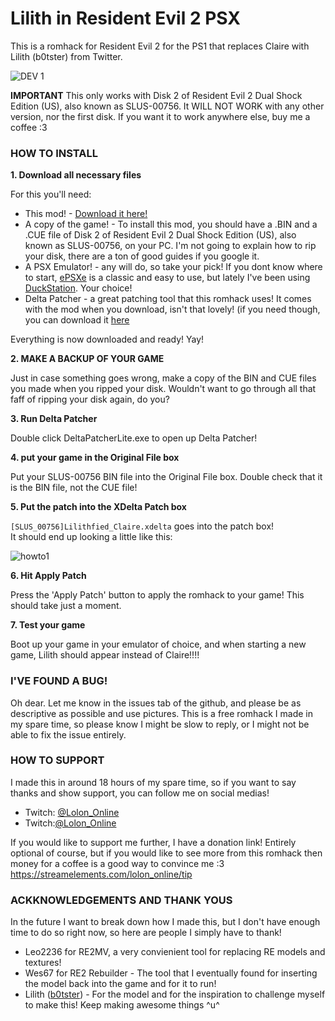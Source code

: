 # Lilith in Resident Evil 2 PSX
This is a romhack for Resident Evil 2 for the PS1 that replaces Claire with Lilith (b0tster) from Twitter.

![DEV 1](https://user-images.githubusercontent.com/18347973/176942806-474b0b0d-e68e-49a5-a8c2-e272f7455c8a.png)

**IMPORTANT** This only works with Disk 2 of Resident Evil 2 Dual Shock Edition (US), also known as SLUS-00756. It WILL NOT WORK with any other version, nor the first disk. If you want it to work anywhere else, buy me a coffee :3

### HOW TO INSTALL

**1. Download all necessary files**

  For this you'll need:
  - This mod! - [Download it here!](https://github.com/Lolon/Lilith-in-Resident-Evil-2-PSX/releases/tag/Release)
  - A copy of the game! - To install this mod, you should have a .BIN and a .CUE file of Disk 2 of Resident Evil 2 Dual Shock Edition (US), also known as SLUS-00756, on your PC. I'm not going to explain how to rip your disk, there are a ton of good guides if you google it.
  - A PSX Emulator! - any will do, so take your pick! If you dont know where to start, [ePSXe](https://www.epsxe.com/) is a classic and easy to use, but lately I've been using [DuckStation](https://github.com/stenzek/duckstation). Your choice!
  - Delta Patcher - a great patching tool that this romhack uses! It comes with the mod when you download, isn't that lovely! (if you need though, you can download it [here](https://www.romhacking.net/utilities/704/)
  
  Everything is now downloaded and ready! Yay!
  
**2. MAKE A BACKUP OF YOUR GAME**

  Just in case something goes wrong, make a copy of the BIN and CUE files you made when you ripped your disk. Wouldn't want to go through all that faff of ripping your disk again, do you?
  
**3. Run Delta Patcher**

  Double click DeltaPatcherLite.exe to open up Delta Patcher!

**4. put your game in the Original File box**

  Put your SLUS-00756 BIN file into the Original File box. Double check that it is the BIN file, not the CUE file!
 
**5. Put the patch into the XDelta Patch box**

   `[SLUS_00756]Lilithfied_Claire.xdelta` goes into the patch box!    
   It should end up looking a little like this:
   
   ![howto1](https://user-images.githubusercontent.com/18347973/176948316-1712d0eb-0da6-4090-931a-c59dbd8f26b0.png)

     
**6. Hit Apply Patch**

   Press the 'Apply Patch' button to apply the romhack to your game! This should take just a moment.
   
**7. Test your game**

   Boot up your game in your emulator of choice, and when starting a new game, Lilith should appear instead of Claire!!!!
   
   
   
### I'VE FOUND A BUG!

Oh dear. 
Let me know in the issues tab of the github, and please be as descriptive as possible and use pictures.
This is a free romhack I made in my spare time, so please know I might be slow to reply, or I might not be able to fix the issue entirely.


   
### HOW TO SUPPORT

I made this in around 18 hours of my spare time, so if you want to say thanks and show support, you can follow me on social medias!
- Twitch: [@Lolon_Online](https://twitter.com/Lolon_Online)
- Twitch:[@Lolon_Online](https://www.twitch.tv/lolon_online)

If you would like to support me further, I have a donation link! Entirely optional of course, but if you would like to see more from this romhack then money for a coffee is a good way to convince me :3
https://streamelements.com/lolon_online/tip


   
### ACKKNOWLEDGEMENTS AND THANK YOUS

In the future I want to break down how I made this, but I don't have enough time to do so right now, so here are people I simply have to thank!

- Leo2236 for RE2MV, a very convienient tool for replacing RE models and textures!
- Wes67 for RE2 Rebuilder - The tool that I eventually found for inserting the model back into the game and for it to run!
- Lilith ([b0tster](https://twitter.com/b0tster)) - For the model and for the inspiration to challenge myself to make this! Keep making awesome things ^u^
